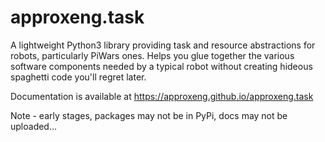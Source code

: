 # approxeng.task

A lightweight Python3 library providing task and resource abstractions for robots, particularly PiWars ones. Helps you
glue together the various software components needed by a typical robot without creating hideous spaghetti code you'll
regret later.

Documentation is available at https://approxeng.github.io/approxeng.task

Note - early stages, packages may not be in PyPi, docs may not be uploaded...